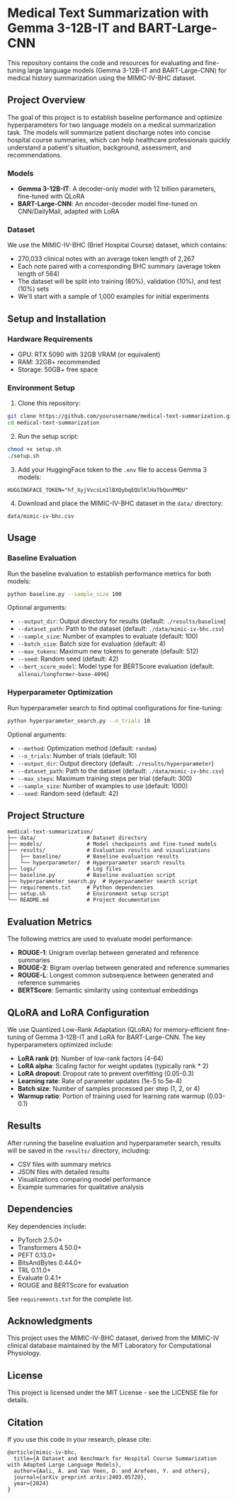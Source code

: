 # Medical Text Summarization with Gemma 3-12B-IT and BART-Large-CNN

This repository contains the code and resources for evaluating and fine-tuning large language models (Gemma 3-12B-IT and BART-Large-CNN) for medical history summarization using the MIMIC-IV-BHC dataset.

## Project Overview

The goal of this project is to establish baseline performance and optimize hyperparameters for two language models on a medical summarization task. The models will summarize patient discharge notes into concise hospital course summaries, which can help healthcare professionals quickly understand a patient's situation, background, assessment, and recommendations.

### Models

- **Gemma 3-12B-IT**: A decoder-only model with 12 billion parameters, fine-tuned with QLoRA
- **BART-Large-CNN**: An encoder-decoder model fine-tuned on CNN/DailyMail, adapted with LoRA

### Dataset

We use the MIMIC-IV-BHC (Brief Hospital Course) dataset, which contains:
- 270,033 clinical notes with an average token length of 2,267
- Each note paired with a corresponding BHC summary (average token length of 564)
- The dataset will be split into training (80%), validation (10%), and test (10%) sets
- We'll start with a sample of 1,000 examples for initial experiments

## Setup and Installation

### Hardware Requirements

- GPU: RTX 5090 with 32GB VRAM (or equivalent)
- RAM: 32GB+ recommended
- Storage: 50GB+ free space

### Environment Setup

1. Clone this repository:
```bash
git clone https://github.com/yourusername/medical-text-summarization.git
cd medical-text-summarization
```

2. Run the setup script:
```bash
chmod +x setup.sh
./setup.sh
```

3. Add your HuggingFace token to the `.env` file to access Gemma 3 models:
```
HUGGINGFACE_TOKEN="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"
```

4. Download and place the MIMIC-IV-BHC dataset in the `data/` directory:
```
data/mimic-iv-bhc.csv
```

## Usage

### Baseline Evaluation

Run the baseline evaluation to establish performance metrics for both models:

```bash
python baseline.py --sample_size 100
```

Optional arguments:
- `--output_dir`: Output directory for results (default: `./results/baseline`)
- `--dataset_path`: Path to the dataset (default: `./data/mimic-iv-bhc.csv`)
- `--sample_size`: Number of examples to evaluate (default: 100)
- `--batch_size`: Batch size for evaluation (default: 4)
- `--max_tokens`: Maximum new tokens to generate (default: 512)
- `--seed`: Random seed (default: 42)
- `--bert_score_model`: Model type for BERTScore evaluation (default: `allenai/longformer-base-4096`)

### Hyperparameter Optimization

Run hyperparameter search to find optimal configurations for fine-tuning:

```bash
python hyperparameter_search.py --n_trials 10
```

Optional arguments:
- `--method`: Optimization method (default: `random`)
- `--n_trials`: Number of trials (default: 10)
- `--output_dir`: Output directory (default: `./results/hyperparameter`)
- `--dataset_path`: Path to the dataset (default: `./data/mimic-iv-bhc.csv`)
- `--max_steps`: Maximum training steps per trial (default: 300)
- `--sample_size`: Number of examples to use (default: 1000)
- `--seed`: Random seed (default: 42)

## Project Structure

```
medical-text-summarization/
├── data/                # Dataset directory
├── models/              # Model checkpoints and fine-tuned models
├── results/             # Evaluation results and visualizations
│   ├── baseline/        # Baseline evaluation results
│   └── hyperparameter/  # Hyperparameter search results
├── logs/                # Log files
├── baseline.py          # Baseline evaluation script
├── hyperparameter_search.py  # Hyperparameter search script
├── requirements.txt     # Python dependencies
├── setup.sh             # Environment setup script
└── README.md            # Project documentation
```

## Evaluation Metrics

The following metrics are used to evaluate model performance:

- **ROUGE-1**: Unigram overlap between generated and reference summaries
- **ROUGE-2**: Bigram overlap between generated and reference summaries
- **ROUGE-L**: Longest common subsequence between generated and reference summaries
- **BERTScore**: Semantic similarity using contextual embeddings

## QLoRA and LoRA Configuration

We use Quantized Low-Rank Adaptation (QLoRA) for memory-efficient fine-tuning of Gemma 3-12B-IT and LoRA for BART-Large-CNN. The key hyperparameters optimized include:

- **LoRA rank (r)**: Number of low-rank factors (4-64)
- **LoRA alpha**: Scaling factor for weight updates (typically rank * 2)
- **LoRA dropout**: Dropout rate to prevent overfitting (0.05-0.3)
- **Learning rate**: Rate of parameter updates (1e-5 to 5e-4)
- **Batch size**: Number of samples processed per step (1, 2, or 4)
- **Warmup ratio**: Portion of training used for learning rate warmup (0.03-0.1)

## Results

After running the baseline evaluation and hyperparameter search, results will be saved in the `results/` directory, including:

- CSV files with summary metrics
- JSON files with detailed results
- Visualizations comparing model performance
- Example summaries for qualitative analysis

## Dependencies

Key dependencies include:

- PyTorch 2.5.0+
- Transformers 4.50.0+
- PEFT 0.13.0+
- BitsAndBytes 0.44.0+
- TRL 0.11.0+
- Evaluate 0.4.1+
- ROUGE and BERTScore for evaluation

See `requirements.txt` for the complete list.

## Acknowledgments

This project uses the MIMIC-IV-BHC dataset, derived from the MIMIC-IV clinical database maintained by the MIT Laboratory for Computational Physiology.

## License

This project is licensed under the MIT License - see the LICENSE file for details.

## Citation

If you use this code in your research, please cite:

```
@article{mimic-iv-bhc,
  title={A Dataset and Benchmark for Hospital Course Summarization with Adapted Large Language Models},
  author={Aali, A. and Van Veen, D. and Arefeen, Y. and others},
  journal={arXiv preprint arXiv:2403.05720},
  year={2024}
}
```
